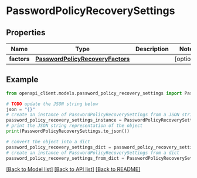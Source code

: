 # PasswordPolicyRecoverySettings


## Properties

Name | Type | Description | Notes
------------ | ------------- | ------------- | -------------
**factors** | [**PasswordPolicyRecoveryFactors**](PasswordPolicyRecoveryFactors.md) |  | [optional] 

## Example

```python
from openapi_client.models.password_policy_recovery_settings import PasswordPolicyRecoverySettings

# TODO update the JSON string below
json = "{}"
# create an instance of PasswordPolicyRecoverySettings from a JSON string
password_policy_recovery_settings_instance = PasswordPolicyRecoverySettings.from_json(json)
# print the JSON string representation of the object
print(PasswordPolicyRecoverySettings.to_json())

# convert the object into a dict
password_policy_recovery_settings_dict = password_policy_recovery_settings_instance.to_dict()
# create an instance of PasswordPolicyRecoverySettings from a dict
password_policy_recovery_settings_from_dict = PasswordPolicyRecoverySettings.from_dict(password_policy_recovery_settings_dict)
```
[[Back to Model list]](../README.md#documentation-for-models) [[Back to API list]](../README.md#documentation-for-api-endpoints) [[Back to README]](../README.md)


